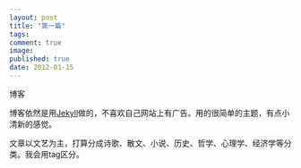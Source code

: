 ```yaml
---
layout: post
title: "第一篇"
tags:
comment: true
image: 
published: true
date: 2012-01-15
---
```


博客

博客依然是用[Jekyll](https://github.com/mojombo/jekyll)做的，不喜欢自己网站上有广告。用的很简单的主题，有点小清新的感觉。

文章以文艺为主，打算分成诗歌、散文、小说、历史、哲学、心理学、经济学等分类。我会用tag区分。
